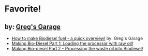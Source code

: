# Favorite!
## by: [Greg's Garage](https://www.youtube.com/channel/UCXF0QPOW-disjeAEJ3Oxb_Q)
- [How to make Biodiesel fuel - a quick overview!](https://youtu.be/4QEWsWAsRK8) by: Greg's Garage
- [Making Bio-Diesel Part 1: Loading the processor with raw oil!](https://youtu.be/NhgzX_uaYiI)
- [Making Bio-diesel Part 2 - Processing the waste oil into Biodiesel!](https://youtu.be/cvlHB4o3zKE)
